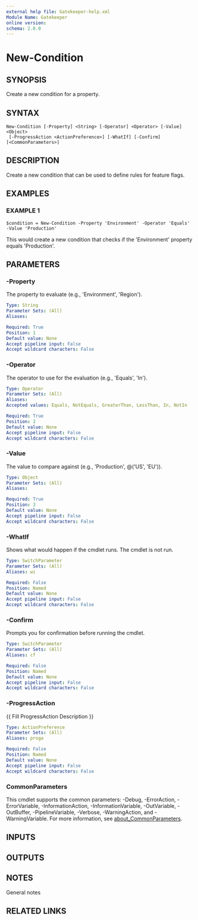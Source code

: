 ```yaml
---
external help file: Gatekeeper-help.xml
Module Name: Gatekeeper
online version:
schema: 2.0.0
---
```


# New-Condition

## SYNOPSIS
Create a new condition for a property.

## SYNTAX

```
New-Condition [-Property] <String> [-Operator] <Operator> [-Value] <Object>
 [-ProgressAction <ActionPreference>] [-WhatIf] [-Confirm] [<CommonParameters>]
```

## DESCRIPTION
Create a new condition that can be used to define rules for feature flags.

## EXAMPLES

### EXAMPLE 1
```
$condition = New-Condition -Property 'Environment' -Operator 'Equals' -Value 'Production'
```

This would create a new condition that checks if the 'Environment' property equals 'Production'.

## PARAMETERS

### -Property
The property to evaluate (e.g., 'Environment', 'Region').

```yaml
Type: String
Parameter Sets: (All)
Aliases:

Required: True
Position: 1
Default value: None
Accept pipeline input: False
Accept wildcard characters: False
```

### -Operator
The operator to use for the evaluation (e.g., 'Equals', 'In').

```yaml
Type: Operator
Parameter Sets: (All)
Aliases:
Accepted values: Equals, NotEquals, GreaterThan, LessThan, In, NotIn

Required: True
Position: 2
Default value: None
Accept pipeline input: False
Accept wildcard characters: False
```

### -Value
The value to compare against (e.g., 'Production', @('US', 'EU')).

```yaml
Type: Object
Parameter Sets: (All)
Aliases:

Required: True
Position: 3
Default value: None
Accept pipeline input: False
Accept wildcard characters: False
```

### -WhatIf
Shows what would happen if the cmdlet runs.
The cmdlet is not run.

```yaml
Type: SwitchParameter
Parameter Sets: (All)
Aliases: wi

Required: False
Position: Named
Default value: None
Accept pipeline input: False
Accept wildcard characters: False
```

### -Confirm
Prompts you for confirmation before running the cmdlet.

```yaml
Type: SwitchParameter
Parameter Sets: (All)
Aliases: cf

Required: False
Position: Named
Default value: None
Accept pipeline input: False
Accept wildcard characters: False
```

### -ProgressAction
{{ Fill ProgressAction Description }}

```yaml
Type: ActionPreference
Parameter Sets: (All)
Aliases: proga

Required: False
Position: Named
Default value: None
Accept pipeline input: False
Accept wildcard characters: False
```

### CommonParameters
This cmdlet supports the common parameters: -Debug, -ErrorAction, -ErrorVariable, -InformationAction, -InformationVariable, -OutVariable, -OutBuffer, -PipelineVariable, -Verbose, -WarningAction, and -WarningVariable. For more information, see [about_CommonParameters](http://go.microsoft.com/fwlink/?LinkID=113216).

## INPUTS

## OUTPUTS

## NOTES
General notes

## RELATED LINKS
